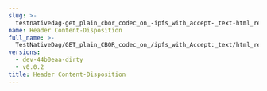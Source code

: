 ```yaml
---
slug: >-
  testnativedag-get_plain_cbor_codec_on_-ipfs_with_accept-_text-html_returns_html_(dag-index-html)-header_content-disposition
name: Header Content-Disposition
full_name: >-
  TestNativeDag/GET_plain_CBOR_codec_on_/ipfs_with_Accept:_text/html_returns_HTML_(dag-index-html)/Header_Content-Disposition
versions:
  - dev-44b0eaa-dirty
  - v0.0.2
title: Header Content-Disposition
---
```


